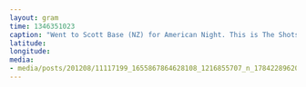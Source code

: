 ```yaml
---
layout: gram
time: 1346351023
caption: "Went to Scott Base (NZ) for American Night. This is The Shotski."
latitude: 
longitude: 
media:
- media/posts/201208/11117199_1655867864628108_1216855707_n_17842289620000351.jpg
---
```

